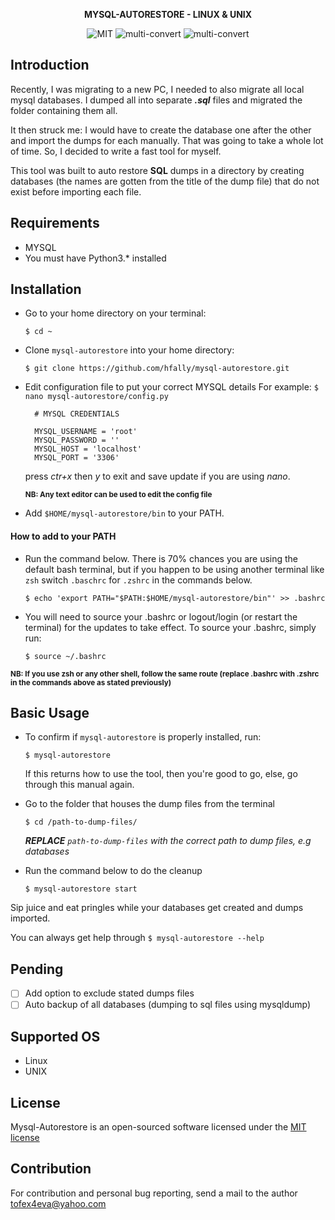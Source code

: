 <p align="center">
    <strong>
        MYSQL-AUTORESTORE - LINUX & UNIX
    </strong>
</p>

<p align="center">
    <img alt="MIT" src="https://img.shields.io/badge/license-MIT-green.svg">
    <img alt="multi-convert" src="https://img.shields.io/badge/server-MYSQL-red">
    <img alt="multi-convert" src="https://img.shields.io/badge/python-3.*-blue">
</p>


## Introduction
Recently, I was migrating to a new PC, I needed to also migrate all local mysql databases. I dumped all into separate _**.sql**_ files and migrated the folder containing them all.

It then struck me: I would have to create the database one after the other and import the dumps for each manually. That was going to take a whole lot of time. So, I decided to write a fast tool for myself.

This tool was built to auto restore **SQL** dumps in a directory by creating databases (the names are gotten from the title of the dump file) that do not exist before importing each file.

## Requirements
* MYSQL
* You must have Python3.* installed

## Installation
* Go to your home directory on your terminal:

	`$ cd ~`

* Clone `mysql-autorestore` into your home directory:

	`$ git clone https://github.com/hfally/mysql-autorestore.git`
	
* Edit configuration file to put your correct MYSQL details
	For example: `$ nano mysql-autorestore/config.py`
		
		# MYSQL CREDENTIALS
		
		MYSQL_USERNAME = 'root'
		MYSQL_PASSWORD = ''
		MYSQL_HOST = 'localhost'
		MYSQL_PORT = '3306'
		
	press _ctr+x_ then _y_ to exit and save update if you are using _nano_.
	
	**<small>NB: Any text editor can be used to edit the config file</small>**
	
* Add `$HOME/mysql-autorestore/bin` to your PATH.

#### How to add to your PATH
* Run the command below. There is 70% chances you are using the default bash terminal, but if you happen to be using
another terminal like `zsh` switch `.baschrc` for `.zshrc` in the commands below.

	`$ echo 'export PATH="$PATH:$HOME/mysql-autorestore/bin"' >> .bashrc`

* You will need to source your .bashrc or logout/login (or restart the terminal) for the updates to take effect. 
To source your .bashrc, simply run:

	`$ source ~/.bashrc`

**<small>NB: If you use zsh or any other shell, follow the same route (replace .bashrc with .zshrc in the commands above as stated previously)</small>**

## Basic Usage
* To confirm if `mysql-autorestore` is properly installed, run:

    `$ mysql-autorestore`
    
    If this returns how to use the tool, then you're good to go, else, go through this manual again.

* Go to the folder that houses the dump files from the terminal

    `$ cd /path-to-dump-files/` 
    
    ***REPLACE** `path-to-dump-files` with the correct path to dump files, e.g databases*

* Run the command below to do the cleanup

    `$ mysql-autorestore start`

Sip juice and eat pringles while your databases get created and dumps imported.

You can always get help through `$ mysql-autorestore --help`

## Pending
* [ ] Add option to exclude stated dumps files
* [ ] Auto backup of all databases (dumping to sql files using mysqldump)

## Supported OS
- Linux
- UNIX

## License

Mysql-Autorestore is an open-sourced software licensed under the [MIT license](http://opensource.org/licenses/MIT)

## Contribution
For contribution and personal bug reporting, send a mail to the author <a href='mailto:tofex4eva@yahoo.com'>tofex4eva@yahoo.com</a>
